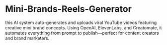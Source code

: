 # Mini-Brands-Reels-Generator
this AI system auto-generates and uploads viral YouTube videos featuring creative mini brand concepts. Using OpenAI, ElevenLabs, and Creatomate, it automates everything from prompt to publish—perfect for content creators and brand marketers.
